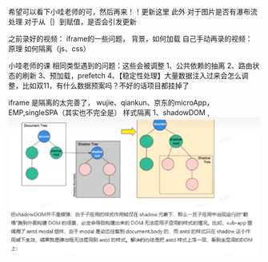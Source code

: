 希望可以看下小哇老师的可，然后再来！！更新这里
此外
    对于图片是否有瀑布流处理
    对于从｛｝到赋值，是否会引发更新

之前录好的视频：
    iframe的一些问题，
    背景，如何加载
自己手动再录的视频：
    原理
    如何隔离（js、css）

小哇老师的课 
    相同类型遇到的问题：这些会被调整
        1、公共依赖的抽离
        2、路由状态的刷新
        3、预加载，prefetch
        4、【稳定性处理】大量数据注入过来会怎么调整，比如双11，有什么数据预案吗？不好的话项目都挂掉了

iframe 是隔离的太完善了，
wujie、qiankun、京东的microApp，EMP,singleSPA（其实也不完全是） 
样式隔离
    1、shadowDOM , 
    ![本地路径](qiankun1.png "相对路径演示")